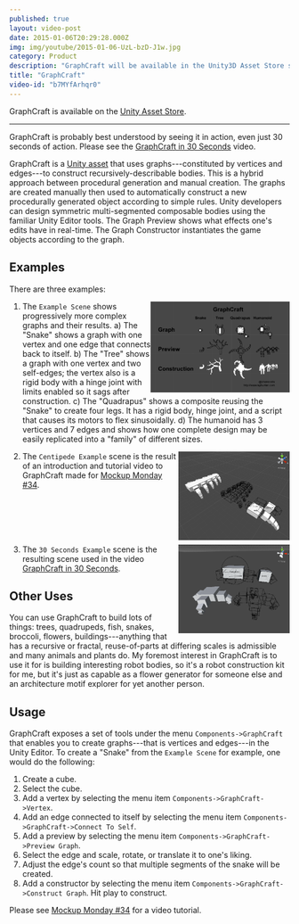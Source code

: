 ```yaml
---
published: true
layout: video-post
date: 2015-01-06T20:29:28.000Z
img: img/youtube/2015-01-06-UzL-bzD-J1w.jpg
category: Product
description: "GraphCraft will be available in the Unity3D Asset Store soon. More info and a longer video available here: http://seawisphunter.com/mockup%20monday/2015/01/05/mockup-monday-34-graphcraft-for-unity3d/"
title: "GraphCraft"
video-id: "b7MYfArhqr0"
---
```

GraphCraft is available on the [Unity Asset Store](http://u3d.as/content/seawisp-hunter-llc/graph-craft/b1o).

* * *

GraphCraft is probably best understood by seeing it in action, even
just 30 seconds of action. Please see the
[GraphCraft in 30 Seconds](https://www.youtube.com/watch?v=b7MYfArhqr0)
video.

GraphCraft is a
[Unity asset](http://u3d.as/content/seawisp-hunter-llc/graph-craft/b1o)
that uses graphs---constituted by vertices and edges---to
construct recursively-describable bodies.  This is a hybrid approach
between procedural generation and manual creation.  The graphs are
created manually then used to automatically construct a new
procedurally generated object according to simple rules.  Unity
developers can design symmetric multi-segmented composable bodies
using the familiar Unity Editor tools.  The Graph Preview shows what
effects one's edits have in real-time.  The Graph Constructor
instantiates the game objects according to the graph.

Examples
--------

There are three examples:

1. <a href="/img/graphcraft-example.png"><img src="/img/graphcraft-example.png" style="float:right;" width="250px"></a>The `Example Scene` shows progressively more complex graphs and
   their results.  a) The "Snake" shows a graph with one vertex and
   one edge that connects back to itself.  b) The "Tree" shows a graph
   with one vertex and two self-edges; the vertex also is a rigid body
   with a hinge joint with limits enabled so it sags after
   construction. c) The "Quadrapus" shows a composite reusing the
   "Snake" to create four legs.  It has a rigid body, hinge joint, and
   a script that causes its motors to flex sinusoidally. d) The
   humanoid has 3 vertices and 7 edges and shows how one complete
   design may be easily replicated into a "family" of different sizes.

2. <a href="/img/graphcraft-centipede-example.png"><img src="/img/graphcraft-centipede-example.png" style="float:right;" width="200px"></a>The `Centipede Example` scene is the result of an introduction and
   tutorial video to GraphCraft made for
   [Mockup Monday #34](http://seawisphunter.com/mockup%20monday/2015/01/05/mockup-monday-34-graphcraft-for-unity3d/).<br><br><br><br><br><br>

3. <a href="/img/graphcraft-30-seconds-example.png"><img src="/img/graphcraft-30-seconds-example.png" style="float:right;" width="200px"></a>The `30 Seconds Example` scene is the resulting scene used in the
   video
   [GraphCraft in 30 Seconds](https://www.youtube.com/watch?v=b7MYfArhqr0).

Other Uses
----------

You can use GraphCraft to build lots of things: trees, quadrupeds,
fish, snakes, broccoli, flowers, buildings---anything that has a
recursive or fractal, reuse-of-parts at differing scales is admissible
and many animals and plants do.  My foremost interest in GraphCraft is
to use it for is building interesting robot bodies, so it's a robot
construction kit for me, but it's just as capable as a flower
generator for someone else and an architecture motif explorer for yet
another person.

Usage
-----

GraphCraft exposes a set of tools under the menu
`Components->GraphCraft` that enables you to create graphs---that is
vertices and edges---in the Unity Editor.  To create a "Snake" from the `Example Scene` for example, one would do the following:

1. Create a cube.
2. Select the cube.
3. Add a vertex by selecting the menu item `Components->GraphCraft->Vertex`.
4. Add an edge connected to itself by selecting the menu item `Components->GraphCraft->Connect To Self`.
5. Add a preview by selecting the menu item `Components->GraphCraft->Preview Graph`.
6. Select the edge and scale, rotate, or translate it to one's liking.
7. Adjust the edge's count so that multiple segments of the snake will
be created.
8. Add a constructor by selecting the menu item `Components->GraphCraft->Construct Graph`.  Hit play to construct.

Please see
[Mockup Monday #34](http://seawisphunter.com/mockup%20monday/2015/01/05/mockup-monday-34-graphcraft-for-unity3d/)
for a video tutorial.
